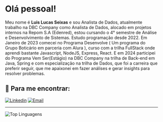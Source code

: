 
# Olá pessoal!

Meu nome é **Luis Lucas Seixas** e sou Analista de Dados, atualmente trabalho na DBC Company como Analista de Dados, alocado em projetos internos na Repom S.A (Edenred), estou cursando o 4° semestre de Análise e Desenvolvimento de Sistemas. 
Estudo programação desde 2022. Em Janeiro de 2023 comecei no Programa Desenvolve ( Um programa do Grupo Boticário em parceria com Alura ), curso com a trilha FullStack onde aprendi bastante Javascript, NodeJS, Express, React. E em 2024 participei do Programa Vem Ser(Estágio) na DBC Company na trilha de Back-end em Java, Spring e com especialização na trilha de Dados, que foi a carreira que preferir seguir, que me apaixonei em fazer análises e gerar insights para resolver problemas. 




## 📍 Para me encontrar:

[![Linkedin](https://img.shields.io/badge/LinkedIn-0077B5?style=for-the-badge&logo=linkedin&logoColor=white)](https://www.linkedin.com/in/luis-lucas-seixas-17351517b/)  [![Email](https://img.shields.io/badge/-Email📧-blue?style=for-the-badge)](mailto:lucasseixas29@hotmail.com)

***



![Top Linguagens](https://github-readme-stats.vercel.app/api/top-langs/?username=lucasseixas29&theme=tokyonight&custom_title=Top%20%Linguagens)

